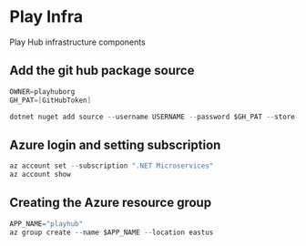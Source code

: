 # Play Infra
Play Hub infrastructure components

## Add the git hub package source
```s
OWNER=playhuborg
GH_PAT=[GitHubToken]

dotnet nuget add source --username USERNAME --password $GH_PAT --store-password-in-clear-text --name github "https://nuget.pkg.github.com/$OWNER/index.json"
```

## Azure login and setting subscription
```s
az account set --subscription ".NET Microservices"
az account show
```

## Creating the Azure resource group

```s
APP_NAME="playhub"
az group create --name $APP_NAME --location eastus
```